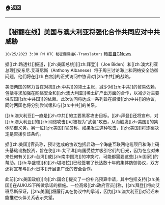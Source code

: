 ###  [:house:返回](README.md)
---


## 【秘翻在线】美国与澳大利亚将强化合作共同应对中共威胁
`10/25/2023 3:00 PM UTC 秘密翻譯組G-Translators` [轉載自GNews](https://gnews.org/articles/1879632)

          
据[[zh:路透社]]报道，[[zh:美国总统]][[zh:拜登]]（Joe Biden）和[[zh:澳大利亚总理]]安东尼.艾班尼斯（Anthony Albanese）将于周三讨论海上和网络安全防御问题，他们将在[[zh:白宫]]的正式访问中协调对[[zh:中共]]的战略。

美澳两国的努力旨在对抗[[zh:中共]]的领土主张，减少对[[zh:中共]]的贸易依赖，包括寻求加强在网络安全和[[zh:澳大利亚]]稀土矿产出方面的合作，以减少对主要供应国[[zh:中共国]]的依赖。此次访问将达成一系列旨在威慑[[zh:中共]]的协议，同时两国也将分别尝试缓和与[[zh:中共]]的关系。

[[zh:澳大利亚]]一直是[[zh:中共]]的主要黑客攻击目标。[[zh:拜登]]还将宣布，对[[zh:澳大利亚]]的[[zh:网络攻击]]可被视为"武装"攻击，从而触发[[zh:美国]]的集体防御义务。另一位[[zh:美国]]官员称，如果发生这种攻击，[[zh:美国]]将逐案决定是否援引该条约。

据[[zh:美国]]官员称，预计达成的协议包括启动一个海底互联网电缆项目和海上码头基础设施投资，旨在使[[zh:太平洋]]岛国受益并吸引它们的目光，因为在应对未来任何有关[[zh:台湾]]或[[zh:南中国海]]的冲突时，可能都需要这些[[zh:国家]]的帮助。[[zh:华盛顿]]和[[zh:堪培拉]]已经签署了长达数十年的集体防御协议，双方还将宣布与[[zh:日本]]开展更广泛的安全合作。

此前[[zh:美国政府]]向[[zh:国会]]提交了一份补充预算申请，其中包括支持[[zh:美国]]在AUKUS下所做承诺的措施。一位高级[[zh:政府官员]]称，[[zh:拜登]]将向艾班尼斯保证，[[zh:美国]]将履行其在协议中的承诺，因为[[zh:澳大利亚]]对迟迟未能推进伙伴关系表示失望。
